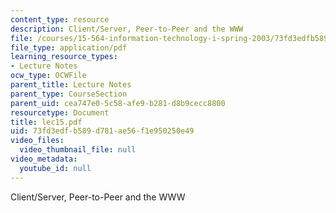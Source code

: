 ```yaml
---
content_type: resource
description: Client/Server, Peer-to-Peer and the WWW
file: /courses/15-564-information-technology-i-spring-2003/73fd3edfb589d781ae56f1e950250e49_lec15.pdf
file_type: application/pdf
learning_resource_types:
- Lecture Notes
ocw_type: OCWFile
parent_title: Lecture Notes
parent_type: CourseSection
parent_uid: cea747e0-5c58-afe9-b281-d8b9cecc8800
resourcetype: Document
title: lec15.pdf
uid: 73fd3edf-b589-d781-ae56-f1e950250e49
video_files:
  video_thumbnail_file: null
video_metadata:
  youtube_id: null
---
```

Client/Server, Peer-to-Peer and the WWW

